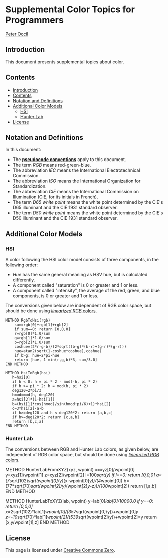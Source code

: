 # Supplemental Color Topics for Programmers

[Peter Occil](mailto:poccil14@gmail.com)

<a id=Introduction></a>
## Introduction

This document presents supplemental topics about color.

<a id=Contents></a>
## Contents

- [Introduction](#Introduction)
- [Contents](#Contents)
- [Notation and Definitions](#Notation_and_Definitions)
- [Additional Color Models](#Additional_Color_Models)
    - [HSI](#HSI)
    - [Hunter Lab](#Hunter_Lab)
- [License](#License)

<a id=Notation_and_Definitions></a>
## Notation and Definitions

In this document:

- The [**pseudocode conventions**](https://peteroupc.github.io/pseudocode.html) apply to this document.
- The term _RGB_ means red-green-blue.
- The abbreviation _IEC_ means the International Electrotechnical Commission.
- The abbreviation _ISO_ means the International Organization for Standardization.
- The abbreviation _CIE_ means the International Commission on Illumination (CIE, for its initials in French).
- The term _D65 white point_ means the white point determined by the CIE's D65 illuminant and the CIE 1931 standard observer.
- The term _D50 white point_ means the white point determined by the CIE's D50 illuminant and the CIE 1931 standard observer.

<a id=Additional_Color_Models></a>
## Additional Color Models

<a id=HSI></a>
### HSI

A color following the HSI color model consists of three components, in the following order:

- _Hue_ has the same general meaning as HSV hue, but is calculated differently.
- A component called "saturation" is 0 or greater and 1 or less.
- A component called "intensity", the average of the red, green, and blue components, is 0 or greater and 1 or less.

The conversions given below are independent of RGB color space, but should be done using [_linearized RGB_ colors](#Linearized_and_Companded_RGB).

    METHOD RgbToHsi(rgb)
        sum=rgb[0]+rgb[1]+rgb[2]
        if sum==0: return [0,0,0]
        r=rgb[0]*1.0/sum
        g=rgb[1]*1.0/sum
        b=rgb[2]*1.0/sum
        coshue=(2*r-g-b)/(2*sqrt((b-g)*(b-r)+(g-r)*(g-r)))
        hue=atan2(sqrt(1-coshue*coshue),coshue)
        if b>g: hue=2*pi-hue
        return [hue, 1-min(r,g,b)*3, sum/3.0]
    END METHOD

    METHOD HsiToRgb(hsi)
       h=hsi[0]
       if h < 0: h = pi * 2 - mod(-h, pi * 2)
       if h >= pi * 2: h = mod(h, pi * 2)
       deg120=2*pi/3
       hmod=mod(h, deg120)
       a=hsi[2]*(1-hsi[1])
       b=(hsi[1]*cos(hmod)/sin(hmod+pi/6)+1)*hsi[2]
       c=3*hsi[2]-a-b
       if h>=deg120 and h < deg120*2: return [a,b,c]
       if h>=deg120*2: return [c,a,b]
       return [b,c,a]
    END METHOD

<a id=Hunter_Lab></a>
### Hunter Lab

The conversions between RGB and Hunter Lab colors, as given below, are independent of RGB color space, but should be done using [_linearized RGB_ colors](#Linearized_and_Companded_RGB).

  METHOD HunterLabFromXYZ(xyz, wpoint)
    x=xyz[0]/wpoint[0]
    y=xyz[1]/wpoint[1]
    z=xyz[2]/wpoint[2]
    l=100*sqrt(y)
    if l==0: return [0,0,0]
    a=(7*sqrt(102)*sqrt(wpoint[0]/y)*(x-wpoint[0]*y))/(4*wpoint[0])
    b=(77*sqrt(70)*sqrt(wpoint[2]/y)*(wpoint[2]*y-z))/(100*wpoint[2])
    return [l,a,b]
  END METHOD

  METHOD HunterLabToXYZ(lab, wpoint)
    y=lab[0]*lab[0]/10000.0
    if y==0: return [0,0,0]
    x=2*sqrt(102)*lab[1]*wpoint[0]/(357*sqrt(wpoint[0]/y))+wpoint[0]*y
    z=-10*sqrt(70)*lab[1]*wpoint[2]/(539*sqrt(wpoint[2]/y))+wpoint[2]*y
    return [x,y/wpoint[1],z]
  END METHOD

<a id=License></a>
## License
This page is licensed under [Creative Commons Zero](https://creativecommons.org/publicdomain/zero/1.0/).

